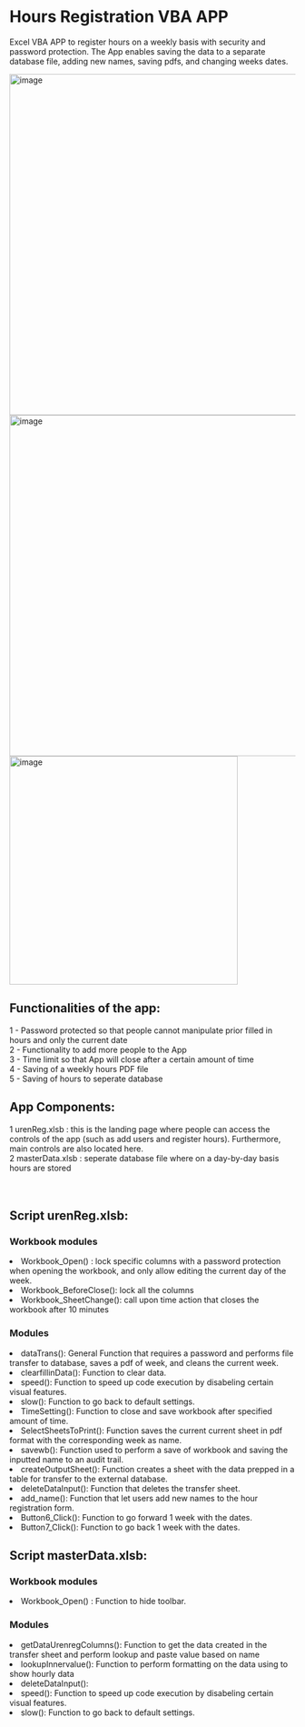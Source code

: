 # <h1>Hours Registration VBA APP </h1>
Excel VBA APP to register hours on a weekly basis with security and password protection. The App enables saving the data to a separate database file, adding new names, saving pdfs, and changing weeks dates. 

<img width="600" alt="image" src="https://user-images.githubusercontent.com/19918869/165584944-dee22d6c-0a16-40a3-b854-6540c17a1c02.png">

<img width="600" alt="image" src="https://user-images.githubusercontent.com/19918869/165591072-81819c6c-7501-46fd-9728-aa6342289e89.png">

<img width="402" alt="image" src="https://user-images.githubusercontent.com/19918869/165591125-5c65bb22-ae05-42d5-bd1a-095ac8e0b70c.png">


<h2>Functionalities of the app:</h2>
 <div> 1 - Password protected so that people cannot manipulate prior filled in hours and only the current date</div>
 <div> 2 - Functionality to add more people to the App </div> 
 <div> 3 - Time limit so that App will close after a certain amount of time </div> 
 <div> 4 - Saving of a weekly hours PDF file </div>
 <div> 5 - Saving of hours to seperate database </div> 

<h2>App Components: </h2>
<div>1 urenReg.xlsb : this is the landing page where people can access the controls of the app (such as add users and register hours). Furthermore, main controls are also located here. </div> 
<div>2 masterData.xlsb : seperate database file where on a day-by-day basis hours are stored  </div> 
<br></br> 

<h2>Script urenReg.xlsb:</h2>
<h3>Workbook modules</h3>
<li> Workbook_Open() : lock specific columns with a password protection when opening the workbook, and only allow editing the current day of the week.  </li>
<li> Workbook_BeforeClose(): lock all the columns </li>
<li> Workbook_SheetChange(): call upon time action that closes the workbook after 10 minutes </li>

<h3>Modules</h3> 
<li>dataTrans(): General Function that requires a password and performs file transfer to database, saves a pdf of week, and cleans the current week.</li>
<li> clearfillinData(): Function to clear data.</li> 
<li> speed(): Function to speed up code execution by disabeling certain visual features.</li>
<li> slow(): Function to go back to default settings.</li> 
<li> TimeSetting(): Function to close and save workbook after specified amount of time.</li>
<li> SelectSheetsToPrint(): Function saves the current current sheet in pdf format with the corresponding week as name.</li>
<li> savewb(): Function used to perform a save of workbook and saving the inputted name to an audit trail.</li> 
<li> createOutputSheet(): Function creates a sheet with the data prepped in a table for transfer to the external database.</li>
<li> deleteDataInput(): Function that deletes the transfer sheet.</li> 
<li> add_name(): Function that let users add new names to the hour registration form.</li> 
<li> Button6_Click(): Function to go forward 1 week with the dates.</li> 
<li> Button7_Click(): Function to go back 1 week with the dates.</li> 

<h2>Script masterData.xlsb:</h2>
<h3>Workbook modules</h3>
<li> Workbook_Open() : Function to hide toolbar. </li>

<h3>Modules</h3> 
<li> getDataUrenregColumns(): Function to get the data created in the transfer sheet and perform lookup and paste value based on name</li> 
<li> lookupInnervalue(): Function to perform formatting on the data using to show hourly data</li> 
<li> deleteDataInput(): </li> 
<li> speed(): Function to speed up code execution by disabeling certain visual features.</li>
<li> slow(): Function to go back to default settings.</li> 
